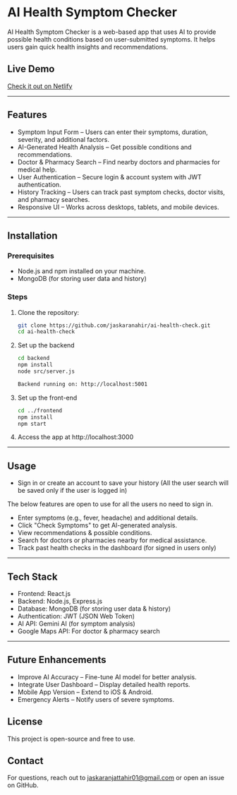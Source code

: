 # AI Health Symptom Checker

AI Health Symptom Checker is a web-based app that uses AI to provide possible health conditions based on user-submitted symptoms. It helps users gain quick health insights and recommendations.


## Live Demo
[Check it out on Netlify](https://ai-health-check.netlify.app)

---

## Features
- Symptom Input Form – Users can enter their symptoms, duration, severity, and additional factors.
- AI-Generated Health Analysis – Get possible conditions and recommendations.
- Doctor & Pharmacy Search – Find nearby doctors and pharmacies for medical help.
- User Authentication – Secure login & account system with JWT authentication.
- History Tracking – Users can track past symptom checks, doctor visits, and pharmacy searches.
- Responsive UI – Works across desktops, tablets, and mobile devices.

---

## Installation

### Prerequisites
- Node.js and npm installed on your machine.
- MongoDB (for storing user data and history) 

### Steps
1. Clone the repository:
   ```bash
   git clone https://github.com/jaskaranahir/ai-health-check.git
   cd ai-health-check

2. Set up the backend
   ```bash
   cd backend
   npm install
   node src/server.js

   Backend running on: http://localhost:5001

3. Set up the front-end
   ```bash
   cd ../frontend
   npm install
   npm start
4. Access the app at http://localhost:3000


---

## Usage
- Sign in or create an account to save your history (All the user search will be saved only if the user is logged in)
  
The below features are open to use for all the users no need to sign in.
- Enter symptoms (e.g., fever, headache) and additional details.
- Click "Check Symptoms" to get AI-generated analysis.
- View recommendations & possible conditions.
- Search for doctors or pharmacies nearby for medical assistance.
- Track past health checks in the dashboard (for signed in users only)


---

## Tech Stack
- Frontend: React.js
- Backend: Node.js, Express.js
- Database: MongoDB (for storing user data & history)
- Authentication: JWT (JSON Web Token)
- AI API: Gemini AI (for symptom analysis)
- Google Maps API: For doctor & pharmacy search


---


## Future Enhancements
- Improve AI Accuracy – Fine-tune AI model for better analysis.
- Integrate User Dashboard – Display detailed health reports.
- Mobile App Version – Extend to iOS & Android.
- Emergency Alerts – Notify users of severe symptoms.

## License
This project is open-source and free to use.

## Contact
For questions, reach out to jaskaranjattahir01@gmail.com or open an issue on GitHub.


   
